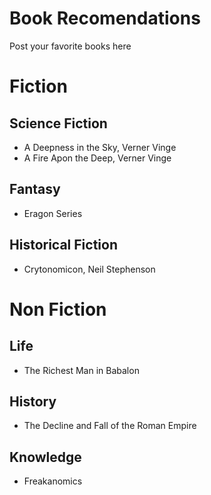 # Book Recomendations

Post your favorite books here
# Fiction
## Science Fiction
- A Deepness in the Sky, Verner Vinge
- A Fire Apon the Deep, Verner Vinge
## Fantasy
- Eragon Series
## Historical Fiction
- Crytonomicon, Neil Stephenson
# Non Fiction
## Life
- The Richest Man in Babalon
## History
- The Decline and Fall of the Roman Empire
## Knowledge
- Freakanomics